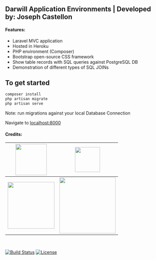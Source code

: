 ## Darwill Application Environments | Developed by: Joseph Castellon

#### Features:

- Laravel MVC application
- Hosted in Heroku
- PHP environment (Composer)
- Bootstrap open-source CSS framework
- Show table records with SQL queries against PostgreSQL DB
- Demonstration of different types of SQL JOINs

## To get started

```bash
composer install
php artisan migrate
php artisan serve
```

Note: run migrations against your local Database Connection

Navigate to [localhost:8000](http://localhost:8000)
<br/>
#### Credits:
| <a href="https://www.heroku.com/" target="_blank"><img src="https://camo.githubusercontent.com/065f065d12a6ba6b2cfcff767aaafd438a7ed5ae615e3ac39051c022cebaa698/68747470733a2f2f63646e2e776f726c64766563746f726c6f676f2e636f6d2f6c6f676f732f6865726f6b752d312e737667" width="100"></a>  | <a href="https://www.php.net/" target="_blank"><img src="https://upload.wikimedia.org/wikipedia/commons/2/27/PHP-logo.svg" width="80"></a> |
| ------------- | -------------- |
| <a href="https://www.postgresql.org/" target="_blank"><img src="https://www.aalpha.net/wp-content/uploads/2019/05/postgre-database-development-india.png" width="150"></a> | <a href="https://laravel.com" target="_blank"><img src="https://raw.githubusercontent.com/laravel/art/master/logo-lockup/5%20SVG/2%20CMYK/1%20Full%20Color/laravel-logolockup-cmyk-red.svg" width="180"></a> |
<br/>
<p align="left">
<a href="#"><img src="https://travis-ci.org/laravel/framework.svg" alt="Build Status"></a>
<a href="#"><img src="https://img.shields.io/packagist/l/laravel/framework" alt="License"></a>
</p>
